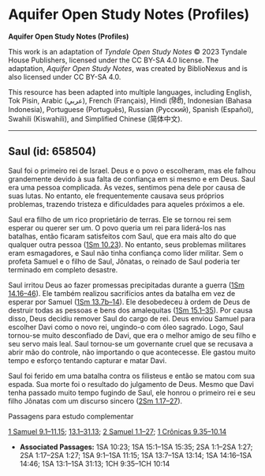 # Aquifer Open Study Notes (Profiles)

**Aquifer Open Study Notes (Profiles)**

This work is an adaptation of *Tyndale Open Study Notes* © 2023 Tyndale House Publishers, licensed under the CC BY\-SA 4\.0 license. The adaptation, *Aquifer Open Study Notes*, was created by BiblioNexus and is also licensed under CC BY\-SA 4\.0\.

This resource has been adapted into multiple languages, including English, Tok Pisin, Arabic (عربي), French (Français), Hindi (हिंदी), Indonesian (Bahasa Indonesia), Portuguese (Português), Russian (Русский), Spanish (Español), Swahili (Kiswahili), and Simplified Chinese (简体中文).



--------------------------------

## Saul (id: 658504)

Saul foi o primeiro rei de Israel. Deus e o povo o escolheram, mas ele falhou grandemente devido à sua falta de confiança em si mesmo e em Deus. Saul era uma pessoa complicada. Às vezes, sentimos pena dele por causa de suas lutas. No entanto, ele frequentemente causava seus próprios problemas, trazendo tristeza e dificuldades para aqueles próximos a ele.

Saul era filho de um rico proprietário de terras. Ele se tornou rei sem esperar ou querer ser um. O povo queria um rei para liderá\-los nas batalhas, então ficaram satisfeitos com Saul, que era mais alto do que qualquer outra pessoa ([1Sm 10\.23](https://ref.ly/1Sam10:23)). No entanto, seus problemas militares eram esmagadores, e Saul não tinha confiança como líder militar. Sem o profeta Samuel e o filho de Saul, Jônatas, o reinado de Saul poderia ter terminado em completo desastre.

Saul irritou Deus ao fazer promessas precipitadas durante a guerra ([1Sm 14\.16–46](https://ref.ly/1Sam14:16-1Sam14:46)). Ele também realizou sacrifícios antes da batalha em vez de esperar por Samuel ([1Sm 13\.7b–14](https://ref.ly/1Sam13:7-1Sam13:14)). Ele desobedeceu à ordem de Deus de destruir todas as pessoas e bens dos amalequitas ([1Sm 15\.1–35](https://ref.ly/1Sam15:1-1Sam15:35)). Por causa disso, Deus decidiu remover Saul do cargo de rei. Deus enviou Samuel para escolher Davi como o novo rei, ungindo\-o com óleo sagrado. Logo, Saul tornou\-se muito desconfiado de Davi, que era o melhor amigo de seu filho e seu servo mais leal. Saul tornou\-se um governante cruel que se recusava a abrir mão do controle, não importando o que acontecesse. Ele gastou muito tempo e esforço tentando capturar e matar Davi.

Saul foi ferido em uma batalha contra os filisteus e então se matou com sua espada. Sua morte foi o resultado do julgamento de Deus. Mesmo que Davi tenha passado muito tempo fugindo de Saul, ele honrou o primeiro rei e seu filho Jônatas com um discurso sincero ([2Sm 1\.17–27](https://ref.ly/2Sam1:17-2Sam1:27)).

Passagens para estudo complementar

[1 Samuel 9\.1–11\.15](https://ref.ly/1Sam9:1-1Sam11:15); [13\.1–31\.13](https://ref.ly/1Sam13:1-1Sam31:13); [2 Samuel 1\.1–27](https://ref.ly/2Sam1:1-2Sam1:27); [1 Crônicas 9\.35–10\.14](https://ref.ly/1Chr9:35-1Chr10:14)

* **Associated Passages:** 1SA 10:23; 1SA 15:1–1SA 15:35; 2SA 1:1–2SA 1:27; 2SA 1:17–2SA 1:27; 1SA 9:1–1SA 11:15; 1SA 13:7–1SA 13:14; 1SA 14:16–1SA 14:46; 1SA 13:1–1SA 31:13; 1CH 9:35–1CH 10:14

